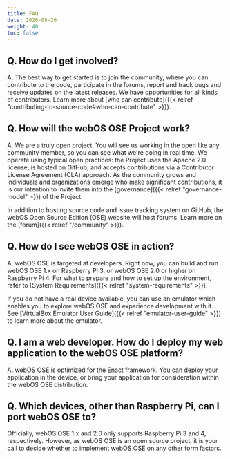 ```yaml
---
title: FAQ
date: 2020-08-26
weight: 40
toc: false
---
```


## Q. How do I get involved?

A. The best way to get started is to join the community, where you can contribute to the code, participate in the forums, report and track bugs and receive updates on the latest releases. We have opportunities for all kinds of contributors. Learn more about [who can contribute]({{< relref "contributing-to-source-code#who-can-contribute" >}}).

## Q. How will the webOS OSE Project work?

A. We are a truly open project. You will see us working in the open like any community member, so you can see what we're doing in real time. We operate using typical open practices: the Project uses the Apache 2.0 license, is hosted on GitHub, and accepts contributions via a Contributor License Agreement (CLA) approach. As the community grows and individuals and organizations emerge who make significant contributions, it is our intention to invite them into the [governance]({{< relref "governance-model" >}}) of the Project.

In addition to hosting source code and issue tracking system on GitHub, the webOS Open Source Edition (OSE) website will host forums.  Learn more on the [forum]({{< relref "/community" >}}).

## Q. How do I see webOS OSE in action?

A. webOS OSE is targeted at developers. Right now, you can build and run webOS OSE 1.x on Raspberry Pi 3, or webOS OSE 2.0 or higher on Raspberry Pi 4. For what to prepare and how to set up the environment, refer to [System Requirements]({{< relref "system-requirements" >}}).

If you do not have a real device available, you can use an emulator which enables you to explore webOS OSE and experience development with it. See [VirtualBox Emulator User Guide]({{< relref "emulator-user-guide" >}}) to learn more about the emulator.

## Q. I am a web developer. How do I deploy my web application to the webOS OSE platform?

A. webOS OSE is optimized for the [Enact](http://enactjs.com) framework. You can deploy your application in the device, or bring your application for consideration within the webOS OSE distribution.

## Q. Which devices, other than Raspberry Pi, can I port webOS OSE to?

Officially, webOS OSE 1.x and 2.0 only supports Raspberry Pi 3 and 4, respectively. However, as webOS OSE is an open source project, it is your call to decide whether to implement webOS OSE on any other form factors.
